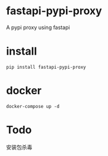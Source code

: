 # fastapi-pypi-proxy
A pypi proxy using fastapi


# install

```
pip install fastapi-pypi-proxy
```

# docker

```
docker-compose up -d
```

# Todo

安装包杀毒
